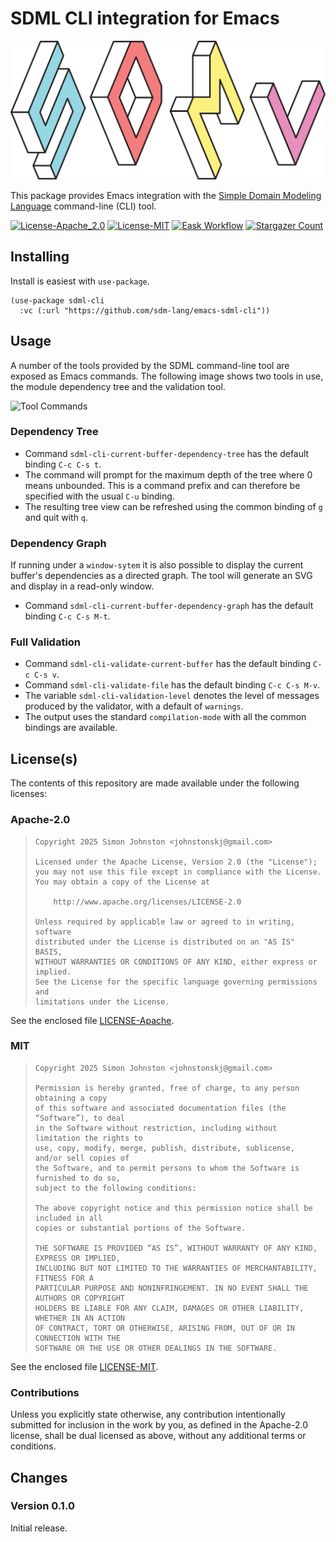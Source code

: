 # SDML CLI integration for Emacs

![SDML Logo Text](https://raw.githubusercontent.com/sdm-lang/.github/main/profile/horizontal-text.svg)

This package provides Emacs integration with the
[Simple Domain Modeling Language](https://github.com/sdm-lang/tree-sitter-sdml)
command-line (CLI) tool.

[![License-Apache_2.0](https://img.shields.io/badge/License-Apache_2.0-blue.svg)](https://opensource.org/licenses/Apache-2.0)
[![License-MIT](https://img.shields.io/badge/License-MIT-blue.svg)](https://opensource.org/licenses/MIT)
[![Eask Workflow](https://github.com/sdm-lang/emacs-sdml-cli/actions/workflows/emacs-eask.yml/badge.svg)](https://github.com/sdm-lang/emacs-sdml-cli/actions/workflows/emacs-eask.yml)
[![Stargazer Count](https://img.shields.io/github/stars/sdm-lang/emacs-sdml-cli.svg)](https://github.com/sdm-lang/emacs-sdml-cli/stargazers)

## Installing

Install is easiest with `use-package`.

```elisp
(use-package sdml-cli
  :vc (:url "https://github.com/sdm-lang/emacs-sdml-cli"))
```

## Usage

A number of the tools provided by the SDML command-line tool are exposed as
Emacs commands. The following image shows two tools in use, the module
dependency tree and the validation tool.

![Tool Commands](https://github.com/sdm-lang/emacs-sdml-mode/blob/main/images/emacs-tools.png)

### Dependency Tree

* Command `sdml-cli-current-buffer-dependency-tree` has the default binding
  `C-c C-s t`.
* The command will prompt for the maximum depth of the tree where 0 means
  unbounded. This is a command prefix and can therefore be specified with the
  usual `C-u` binding.
* The resulting tree view can be refreshed using the common binding of `g` and
  quit with `q`.
  
### Dependency Graph

If running under a `window-sytem` it is also possible to display the current
buffer's dependencies as a directed graph. The tool will generate an SVG and
display in a read-only window.

* Command `sdml-cli-current-buffer-dependency-graph` has the default binding
  `C-c C-s M-t`.

### Full Validation

* Command `sdml-cli-validate-current-buffer` has the default binding `C-c C-s
  v`.
* Command `sdml-cli-validate-file` has the default binding `C-c C-s M-v`.
* The variable `sdml-cli-validation-level` denotes the level of messages
  produced by the validator, with a default of `warnings`.
* The output uses the standard `compilation-mode` with all the common bindings are
  available.

## License(s)

The contents of this repository are made available under the following
licenses:

### Apache-2.0

> ```text
> Copyright 2025 Simon Johnston <johnstonskj@gmail.com>
> 
> Licensed under the Apache License, Version 2.0 (the "License");
> you may not use this file except in compliance with the License.
> You may obtain a copy of the License at
> 
>     http://www.apache.org/licenses/LICENSE-2.0
> 
> Unless required by applicable law or agreed to in writing, software
> distributed under the License is distributed on an "AS IS" BASIS,
> WITHOUT WARRANTIES OR CONDITIONS OF ANY KIND, either express or implied.
> See the License for the specific language governing permissions and
> limitations under the License.
> ```

See the enclosed file [LICENSE-Apache](https://github.com/sdm-lang/emacs-sdml-cli/blob/main/LICENSE-APACHE).

### MIT

> ```text
> Copyright 2025 Simon Johnston <johnstonskj@gmail.com>
> 
> Permission is hereby granted, free of charge, to any person obtaining a copy
> of this software and associated documentation files (the “Software”), to deal
> in the Software without restriction, including without limitation the rights to
> use, copy, modify, merge, publish, distribute, sublicense, and/or sell copies of
> the Software, and to permit persons to whom the Software is furnished to do so,
> subject to the following conditions:
> 
> The above copyright notice and this permission notice shall be included in all
> copies or substantial portions of the Software.
> 
> THE SOFTWARE IS PROVIDED “AS IS”, WITHOUT WARRANTY OF ANY KIND, EXPRESS OR IMPLIED,
> INCLUDING BUT NOT LIMITED TO THE WARRANTIES OF MERCHANTABILITY, FITNESS FOR A
> PARTICULAR PURPOSE AND NONINFRINGEMENT. IN NO EVENT SHALL THE AUTHORS OR COPYRIGHT
> HOLDERS BE LIABLE FOR ANY CLAIM, DAMAGES OR OTHER LIABILITY, WHETHER IN AN ACTION
> OF CONTRACT, TORT OR OTHERWISE, ARISING FROM, OUT OF OR IN CONNECTION WITH THE
> SOFTWARE OR THE USE OR OTHER DEALINGS IN THE SOFTWARE.
> ```

See the enclosed file [LICENSE-MIT](https://github.com/sdm-lang/emacs-sdml-cli/blob/main/LICENSE-MIT).

### Contributions

Unless you explicitly state otherwise, any contribution intentionally submitted
for inclusion in the work by you, as defined in the Apache-2.0 license, shall
be dual licensed as above, without any additional terms or conditions.

## Changes

### Version 0.1.0

Initial release.
